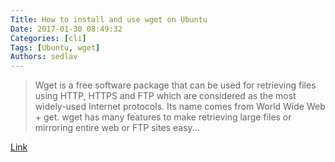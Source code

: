 ```yaml
---
Title: How to install and use wget on Ubuntu
Date: 2017-01-30 08:49:32
Categories: [cli]
Tags: [Ubuntu, wget]
Authors: sedlav
---
```


> Wget is a free software package that can be used for retrieving files using HTTP, HTTPS and FTP which are considered as the most widely-used Internet protocols. Its name comes from World Wide Web + get. wget has many features to make retrieving large files or mirroring entire web or FTP sites easy...

[Link](https://www.ossblog.org/5-highly-promising-terminal-emulators/)
